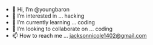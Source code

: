 - 👋 Hi, I’m @youngbaron
- 👀 I’m interested in ... hacking
- 🌱 I’m currently learning ... coding
- 💞️ I’m looking to collaborate on ... coding
- 📫 How to reach me ... jacksonnicole1402@gmail.com

<!---
youngbaron/youngbaron is a ✨ special ✨ repository because its `README.md` (this file) appears on your GitHub profile.
You can click the Preview link to take a look at your changes.
--->
